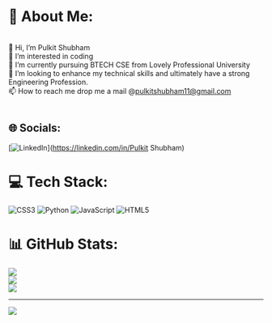 # 💫 About Me:
<br>    👋 Hi, I’m Pulkit Shubham<br>    👀 I’m interested in coding<br>    🌱 I’m currently pursuing BTECH CSE from Lovely Professional University<br>    💞️ I’m looking to enhance my technical skills and ultimately have a strong Engineering Profession.<br>    📫 How to reach me drop me a mail @pulkitshubham11@gmail.com<br><br>


## 🌐 Socials:
[![LinkedIn](https://img.shields.io/badge/LinkedIn-%230077B5.svg?logo=linkedin&logoColor=white)](https://linkedin.com/in/Pulkit Shubham) 

# 💻 Tech Stack:
![CSS3](https://img.shields.io/badge/css3-%231572B6.svg?style=for-the-badge&logo=css3&logoColor=white) ![Python](https://img.shields.io/badge/python-3670A0?style=for-the-badge&logo=python&logoColor=ffdd54) ![JavaScript](https://img.shields.io/badge/javascript-%23323330.svg?style=for-the-badge&logo=javascript&logoColor=%23F7DF1E) ![HTML5](https://img.shields.io/badge/html5-%23E34F26.svg?style=for-the-badge&logo=html5&logoColor=white)
# 📊 GitHub Stats:
![](https://github-readme-stats.vercel.app/api?username=PulkitShubham&theme=dark&hide_border=false&include_all_commits=false&count_private=false)<br/>
![](https://github-readme-streak-stats.herokuapp.com/?user=PulkitShubham&theme=dark&hide_border=false)<br/>
![](https://github-readme-stats.vercel.app/api/top-langs/?username=PulkitShubham&theme=dark&hide_border=false&include_all_commits=false&count_private=false&layout=compact)

---
[![](https://visitcount.itsvg.in/api?id=PulkitShubham&icon=0&color=0)](https://visitcount.itsvg.in)

